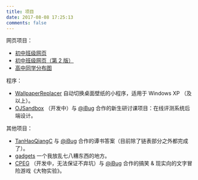 ```yaml
---
title: 项目
date: 2017-08-08 17:25:13
comments: false
---
```


网页项目：

- [初中班级网页](/Class)
- [初中班级网页（第 2 版）](/class-9)
- [高中同学分布图](/tianyi_class2)

程序：

- [WallpaperReplacer](https://github.com/taoky/WallpaperReplacer) 自动切换桌面壁纸的小程序，适用于 Windows XP （及以上）。
- [OJSandbox](https://github.com/taoky/OJSandbox) （开发中）与 [@iBug](https://github.com/ibug) 合作的新生研讨课项目：在线评测系统后端设计。

其他项目：

- [TanHaoQiangC](https://github.com/iBug/TanHaoQiangC) 与 [@iBug](https://github.com/iBug) 合作的谭书答案（目前除了链表部分之外都完成了）。
- [gadgets](https://github.com/taoky/gadgets) 一个我放乱七八糟东西的地方。
- [CPEG](https://github.com/Ti-Studio/CPEG) （开发中，无法保证不弃坑）与 [@iBug](https://github.com/ibug) 合作的搞笑 & 现实向的文字冒险游戏《大物实验》。
